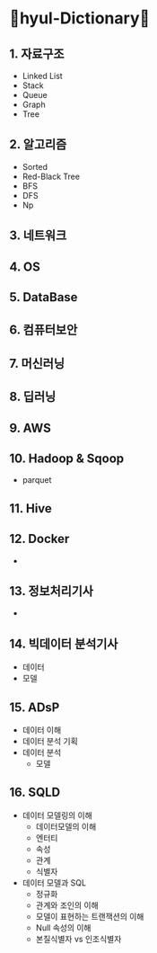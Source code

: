 # 📖hyul-Dictionary📖
 

## 1. 자료구조
- Linked List
- Stack
- Queue
- Graph
- Tree


## 2. 알고리즘
- Sorted
- Red-Black Tree
- BFS
- DFS
- Np


## 3. 네트워크


## 4. OS


## 5. DataBase


## 6. 컴퓨터보안


## 7. 머신러닝


## 8. 딥러닝


## 9. AWS


## 10. Hadoop & Sqoop
- parquet


## 11. Hive


## 12. Docker
- 



## 13. 정보처리기사
- 


## 14. 빅데이터 분석기사
- 데이터
- 모델

## 15. ADsP
- 데이터 이해
- 데이터 분석 기획
- 데이터 분석
  - 모델


## 16. SQLD
- 데이터 모델링의 이해
  - 데이터모델의 이해
  - 엔터티
  - 속성
  - 관계
  - 식별자
- 데이터 모델과  SQL
  - 정규화
  - 관계와 조인의 이해
  - 모델이 표현하는 트랜잭션의 이해
  - Null 속성의 이해
  - 본질식별자 vs 인조식별자
